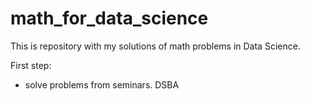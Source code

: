 # math_for_data_science
This is repository with my solutions of math problems in Data Science.

First step:
- solve problems from seminars. DSBA
